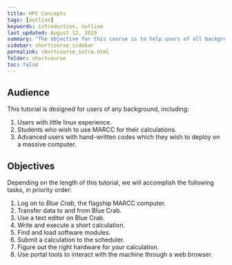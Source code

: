 ```yaml
---
title: HPC Concepts
tags: [outline]
keywords: introduction, outline
last_updated: August 12, 2019
summary: "The objective for this course is to help users of all backgrounds use MARCC resources as quickly as possible."
sidebar: shortcourse_sidebar
permalink: shortcourse_intro.html
folder: shortcourse
toc: false
---
```


## Audience

This tutorial is designed for users of any background, including:

1. Users with little linux experience.
1. Students who wish to use MARCC for their calculations.
2. Advanced users with hand-written codes which they wish to deploy on a massive computer.

## Objectives

Depending on the length of this tutorial, we will accomplish the following tasks, in priority order:

1. Log on to *Blue Crab*, the flagship MARCC computer.
2. Transfer data to and from Blue Crab.
3. Use a text editor on Blue Crab.
4. Write and execute a short calculation.
5. Find and load software modules.
5. Submit a calculation to the scheduler.
6. Figure out the right hardware for your calculation.
7. Use portal tools to interact with the machine through a web browser.
